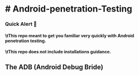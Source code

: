 <h1># Android-penetration-Testing</h1>
<h3>Quick Alert 🚨</h3>
<h4>\tThis repo meant to get you familiar very quickly with Android penetration testing.</h4>
<h4>\tThis repo does not include installations guidance.</h4>



<h2>The ADB (Android Debug Bride)</h2>


